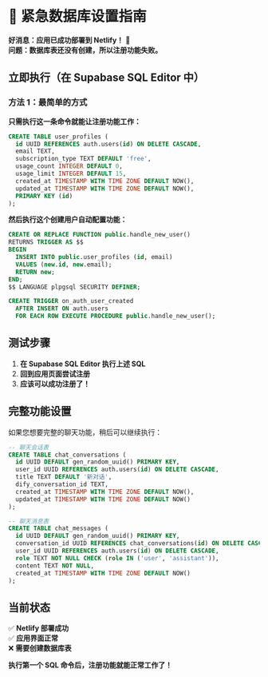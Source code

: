 # 🚨 紧急数据库设置指南

**好消息：应用已成功部署到 Netlify！** 🎉  
**问题：数据库表还没有创建，所以注册功能失败。**

## 立即执行（在 Supabase SQL Editor 中）

### 方法 1：最简单的方式

**只需执行这一条命令就能让注册功能工作：**

```sql
CREATE TABLE user_profiles (
  id UUID REFERENCES auth.users(id) ON DELETE CASCADE,
  email TEXT,
  subscription_type TEXT DEFAULT 'free',
  usage_count INTEGER DEFAULT 0,
  usage_limit INTEGER DEFAULT 15,
  created_at TIMESTAMP WITH TIME ZONE DEFAULT NOW(),
  updated_at TIMESTAMP WITH TIME ZONE DEFAULT NOW(),
  PRIMARY KEY (id)
);
```

**然后执行这个创建用户自动配置功能：**

```sql
CREATE OR REPLACE FUNCTION public.handle_new_user()
RETURNS TRIGGER AS $$
BEGIN
  INSERT INTO public.user_profiles (id, email)
  VALUES (new.id, new.email);
  RETURN new;
END;
$$ LANGUAGE plpgsql SECURITY DEFINER;

CREATE TRIGGER on_auth_user_created
  AFTER INSERT ON auth.users
  FOR EACH ROW EXECUTE PROCEDURE public.handle_new_user();
```

## 测试步骤

1. **在 Supabase SQL Editor 执行上述 SQL**
2. **回到应用页面尝试注册**
3. **应该可以成功注册了！**

## 完整功能设置

如果您想要完整的聊天功能，稍后可以继续执行：

```sql
-- 聊天会话表
CREATE TABLE chat_conversations (
  id UUID DEFAULT gen_random_uuid() PRIMARY KEY,
  user_id UUID REFERENCES auth.users(id) ON DELETE CASCADE,
  title TEXT DEFAULT '新对话',
  dify_conversation_id TEXT,
  created_at TIMESTAMP WITH TIME ZONE DEFAULT NOW(),
  updated_at TIMESTAMP WITH TIME ZONE DEFAULT NOW()
);

-- 聊天消息表  
CREATE TABLE chat_messages (
  id UUID DEFAULT gen_random_uuid() PRIMARY KEY,
  conversation_id UUID REFERENCES chat_conversations(id) ON DELETE CASCADE,
  user_id UUID REFERENCES auth.users(id) ON DELETE CASCADE,
  role TEXT NOT NULL CHECK (role IN ('user', 'assistant')),
  content TEXT NOT NULL,
  created_at TIMESTAMP WITH TIME ZONE DEFAULT NOW()
);
```

## 当前状态

✅ **Netlify 部署成功**  
✅ **应用界面正常**  
❌ **需要创建数据库表**  

**执行第一个 SQL 命令后，注册功能就能正常工作了！**